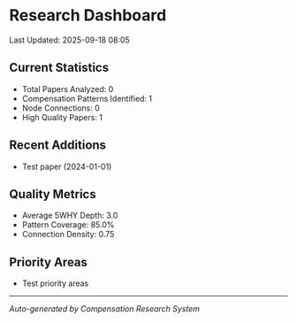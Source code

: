 # Research Dashboard
Last Updated: 2025-09-18 08:05

## Current Statistics
- Total Papers Analyzed: 0
- Compensation Patterns Identified: 1
- Node Connections: 0
- High Quality Papers: 1

## Recent Additions
- Test paper (2024-01-01)


## Quality Metrics
- Average 5WHY Depth: 3.0
- Pattern Coverage: 85.0%
- Connection Density: 0.75

## Priority Areas
- Test priority areas


---
*Auto-generated by Compensation Research System*
